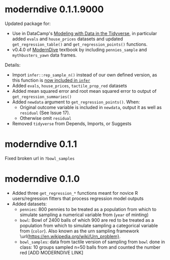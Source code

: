 # moderndive 0.1.1.9000

Updated package for:

- Use in DataCamp's [Modeling with Data in the Tidyverse](https://www.datacamp.com/courses/modeling-with-data-in-the-tidyverse), in particular added `evals` and `house_prices` datasets and updated `get_regression_table()` and `get_regression_points()` functions. 
- v0.4.0 of [ModernDive](https://moderndive.github.io/moderndive_book/) textbook by including
`pennies_sample` and `mythbusters_yawn` data frames.

Details:

* Import `infer::rep_sample_n()` instead of our own defined version, as this function is [now included in `infer`](https://github.com/andrewpbray/infer/pull/82)
* Added `evals`, `house_prices`, `tactile_prop_red` datasets
* Added mean squared error and root mean squared error to output of `get_regression_summaries()`
* Added `newdata` argument to `get_regression_points()`. When:
    - Original outcome variable is included in `newdata`, output it as well as `residual` (See Issue 17).
    - Otherwise omit `residual`
* Removed `tidyverse` from Depends, Imports, or Suggests

# moderndive 0.1.1

Fixed broken url in `?bowl_samples`

# moderndive 0.1.0

* Added three `get_regression_*` functions meant for novice R users/regression fitters that process regression model outputs
* Added datasets:
    + `pennies`: 800 pennies to be treated as a population from which to simulate sampling a numerical variable from (`year` of minting)
    + `bowl`: Bowl of 2400 balls of which 900 are red to be treated as a population from which to simulate sampling a categorical variable from (`color`). Also known as the urn sampling framework \url{https://en.wikipedia.org/wiki/Urn_problem}. 
    + `bowl_samples`: data from tactile version of sampling from `bowl` done in class: 10 groups sampled n=50 balls from  and counted the number red [ADD MODERNDIVE LINK]

